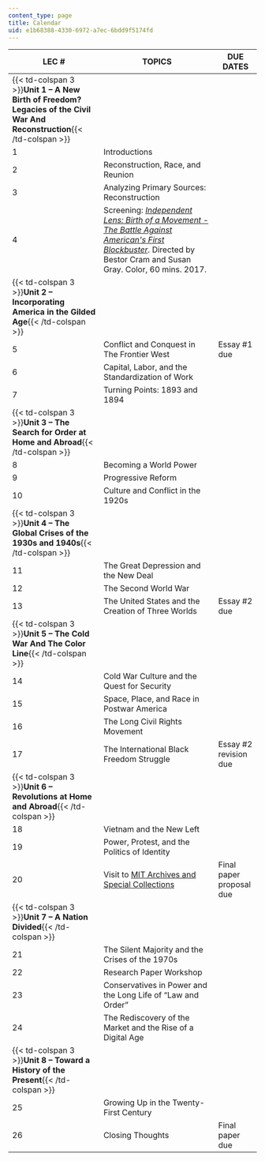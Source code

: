 ```yaml
---
content_type: page
title: Calendar
uid: e1b68388-4330-6972-a7ec-6bdd9f5174fd
---
```


| LEC # | TOPICS | DUE DATES |
| --- | --- | --- |
| {{< td-colspan 3 >}}**Unit 1 – A New Birth of Freedom? Legacies of the Civil War And Reconstruction**{{< /td-colspan >}} |||
| 1 | Introductions | &nbsp; |
| 2 | Reconstruction, Race, and Reunion | &nbsp; |
| 3 | Analyzing Primary Sources: Reconstruction | &nbsp; |
| 4 | Screening: [_Independent Lens: Birth of a Movement - The Battle Against American's First Blockbuster_](https://www.imdb.com/title/tt6516480/). Directed by Bestor Cram and Susan Gray. Color, 60 mins. 2017. | &nbsp; |
| {{< td-colspan 3 >}}**Unit 2 – Incorporating America in the Gilded Age**{{< /td-colspan >}} |||
| 5 | Conflict and Conquest in The Frontier West | Essay #1 due |
| 6 | Capital, Labor, and the Standardization of Work | &nbsp; |
| 7 | Turning Points: 1893 and 1894 | &nbsp; |
| {{< td-colspan 3 >}}**Unit 3 – The Search for Order at Home and Abroad**{{< /td-colspan >}} |||
| 8 | Becoming a World Power | &nbsp; |
| 9 | Progressive Reform | &nbsp; |
| 10 | Culture and Conflict in the 1920s | &nbsp; |
| {{< td-colspan 3 >}}**Unit 4 – The Global Crises of the 1930s and 1940s**{{< /td-colspan >}} |||
| 11 | The Great Depression and the New Deal | &nbsp; |
| 12 | The Second World War | &nbsp; |
| 13 | The United States and the Creation of Three Worlds | Essay #2 due |
| {{< td-colspan 3 >}}**Unit 5 – The Cold War And The Color Line**{{< /td-colspan >}} |||
| 14 | Cold War Culture and the Quest for Security | &nbsp; |
| 15 | Space, Place, and Race in Postwar America | &nbsp; |
| 16 | The Long Civil Rights Movement | &nbsp; |
| 17 | The International Black Freedom Struggle | Essay #2 revision due |
| {{< td-colspan 3 >}}**Unit 6 – Revolutions at Home and Abroad**{{< /td-colspan >}} |||
| 18 | Vietnam and the New Left | &nbsp; |
| 19 | Power, Protest, and the Politics of Identity | &nbsp; |
| 20 | Visit to [MIT Archives and Special Collections](https://libraries.mit.edu/archives/) | Final paper proposal due |
| {{< td-colspan 3 >}}**Unit 7 – A Nation Divided**{{< /td-colspan >}} |||
| 21 | The Silent Majority and the Crises of the 1970s | &nbsp; |
| 22 | Research Paper Workshop | &nbsp; |
| 23 | Conservatives in Power and the Long Life of “Law and Order” | &nbsp; |
| 24 | The Rediscovery of the Market and the Rise of a Digital Age | &nbsp; |
| {{< td-colspan 3 >}}**Unit 8 – Toward a History of the Present**{{< /td-colspan >}} |||
| 25 | Growing Up in the Twenty-First Century | &nbsp; |
| 26 | Closing Thoughts | Final paper due